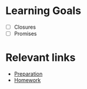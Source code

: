 # Learning Goals
- [ ] Closures
- [ ] Promises

# Relevant links
* [Preparation](preparation.md)
* [Homework](homework.md)

